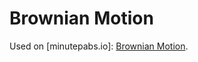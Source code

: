 # Brownian Motion

Used on [minutepabs.io]: [Brownian Motion](http://labs.minutelabs.io/Brownian-Motion).
